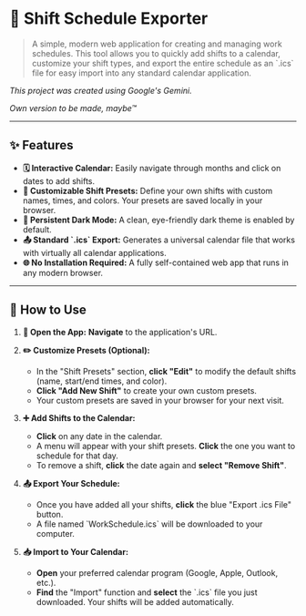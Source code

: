 <h1>📅 Shift Schedule Exporter</h1>

  <blockquote>
      <p>A simple, modern web application for creating and managing work schedules. This tool allows you to quickly add shifts to a calendar, customize your shift types, and export the entire schedule as an `.ics` file for easy import into any standard calendar application.</p>
  </blockquote>

  <p><em>This project was created using Google's Gemini.</em></p>
  <p><em>Own version to be made, maybe™</em></p>

  <hr>

  <h2>✨ Features</h2>
  <ul>
      <li><strong>🗓️ Interactive Calendar:</strong> Easily navigate through months and click on dates to add shifts.</li>
      <li><strong>🎨 Customizable Shift Presets:</strong> Define your own shifts with custom names, times, and colors. Your presets are saved locally in your browser.</li>
      <li><strong>🌙 Persistent Dark Mode:</strong> A clean, eye-friendly dark theme is enabled by default.</li>
      <li><strong>📤 Standard `.ics` Export:</strong> Generates a universal calendar file that works with virtually all calendar applications.</li>
      <li><strong>🌐 No Installation Required:</strong> A fully self-contained web app that runs in any modern browser.</li>
  </ul>

  <hr>

  <h2>🚀 How to Use</h2>
  <ol>
      <li>
          <p><strong>📍 Open the App:</strong> <strong>Navigate</strong> to the application's URL.</p>
      </li>
      <li>
          <p><strong>✏️ Customize Presets (Optional):</strong></p>
          <ul>
              <li>In the "Shift Presets" section, <strong>click "Edit"</strong> to modify the default shifts (name, start/end times, and color).</li>
              <li><strong>Click "Add New Shift"</strong> to create your own custom presets.</li>
              <li>Your custom presets are saved in your browser for your next visit.</li>
          </ul>
      </li>
      <li>
          <p><strong>➕ Add Shifts to the Calendar:</strong></p>
          <ul>
              <li><strong>Click</strong> on any date in the calendar.</li>
              <li>A menu will appear with your shift presets. <strong>Click</strong> the one you want to schedule for that day.</li>
              <li>To remove a shift, <strong>click</strong> the date again and <strong>select "Remove Shift"</strong>.</li>
          </ul>
      </li>
      <li>
          <p><strong>📤 Export Your Schedule:</strong></p>
          <ul>
              <li>Once you have added all your shifts, <strong>click</strong> the blue "Export .ics File" button.</li>
              <li>A file named `WorkSchedule.ics` will be downloaded to your computer.</li>
          </ul>
      </li>
      <li>
          <p><strong>📥 Import to Your Calendar:</strong></p>
          <ul>
              <li><strong>Open</strong> your preferred calendar program (Google, Apple, Outlook, etc.).</li>
              <li><strong>Find</strong> the "Import" function and <strong>select</strong> the `.ics` file you just downloaded. Your shifts will be added automatically.</li>
          </ul>
      </li>
  </ol>
